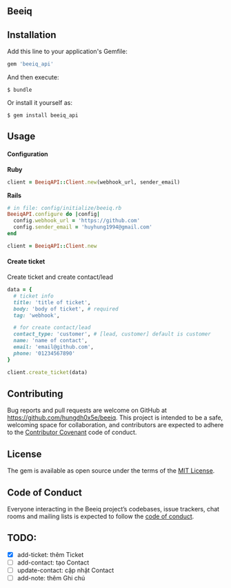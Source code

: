 ## Beeiq

## Installation

Add this line to your application's Gemfile:

```ruby
gem 'beeiq_api'
```

And then execute:

    $ bundle

Or install it yourself as:

    $ gem install beeiq_api

## Usage

#### Configuration

**Ruby**
```ruby
client = BeeiqAPI::Client.new(webhook_url, sender_email)
```

**Rails**
```ruby
# in file: config/initialize/beeiq.rb
BeeiqAPI.configure do |config|
  config.webhook_url = 'https://github.com'
  config.sender_email = 'huyhung1994@gmail.com'
end

client = BeeiqAPI::Client.new
```

#### **Create ticket**
Create ticket and create contact/lead
```ruby
data = {
  # ticket info
  title: 'title of ticket',
  body: 'body of ticket', # required
  tag: 'webhook',

  # for create contact/lead
  contact_type: 'customer', # [lead, customer] default is customer
  name: 'name of contact',
  email: 'email@github.com',
  phone: '01234567890'
}

client.create_ticket(data)
```

## Contributing

Bug reports and pull requests are welcome on GitHub at https://github.com/hungdh0x5e/beeiq. This project is intended to be a safe, welcoming space for collaboration, and contributors are expected to adhere to the [Contributor Covenant](http://contributor-covenant.org) code of conduct.

## License

The gem is available as open source under the terms of the [MIT License](http://opensource.org/licenses/MIT).

## Code of Conduct

Everyone interacting in the Beeiq project’s codebases, issue trackers, chat rooms and mailing lists is expected to follow the [code of conduct](https://github.com/hungdh0x5e/beeiq/blob/master/CODE_OF_CONDUCT.md).

## TODO:

- [x] add-ticket: thêm Ticket
- [ ] add-contact: tạo Contact
- [ ] update-contact: cập nhật Contact
- [ ] add-note: thêm Ghi chú
